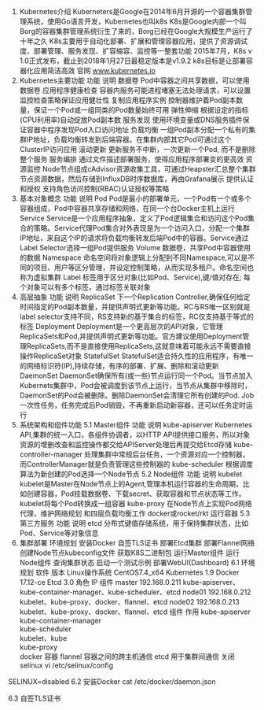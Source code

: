 1. Kubernetes介绍
Kuberneters是Google在2014年6月开源的一个容器集群管理系统，使用Go语言开发，Kubernetes也叫k8s
K8s是Google内部一个叫Borg的容器集群管理系统衍生了来的，Borg已经在Google大规模生产运行了十年之久
K8s主要用于自动化部署、扩展和管理容器应用，提供了资源调试度、部署管理、服务发现、扩容缩容、监控等一整套功能
2015年7月，K8s v 1.0正式发布，截止到2018年1月27日最稳定版本是v1.9.2
k8s目标是让部署容器化应用简洁高效
官网 www.kubernetes.io
2. Kubernetes主要功能
功能	说明
数据卷	Pod中容器之间共享数据，可以使用数据卷
应用程序健康检查	容器内服务可能进程堵塞无法处理请求，可以设置监控检查策略保证应用健壮性
复制应用程序实例	控制器维护着Pod副本数量，保证一个Pod或一组同类的Pod数量始终可用
弹性伸缩	根据设定的指标(CPU利用率)自动绽放Pod副本数
服务发现	使用环境变量或DNS服务插件保证容器中程序发现Pod入口访问地址
负载均衡	一组Pod副本分配一个私有的集群IP地址，负载均衡转发到后端容器。在集群内部其它Pod可通过这个ClusterIP访问应用
滚动更新	更新服务不中断，一次更新一个Pod, 而不是删除整个服务
服务编排	通过文件描述部署服务，使得应用程序部署变的更高效
资源监控	Node节点组成cAdvisor资源收集工具，可通过Heapster汇总整个集群节点资源数据，然后存储到InfluxDB时序数据库，再由Grafana展示
提供认证和授权	支持角色访问控制(RBAC)认证授权等策略
3. 基本对象概念
功能	说明
Pod	Pod是最小的部署单元，一个Pod有一个或多个容器组成，Pod中容器共享存储和网络，在同一个台Docker主机上运行
Service	Service是一个应用程序抽象，定义了Pod逻辑集合和访问这个Pod集合的策略。Service代理Pod集合对外表现是为一个访问入口，分配一个集群IP地址，来自这个IP的请求将负载均衡转发后端Pod中的容器。Service通过Label Selector选择一组Pod提供服务
Volume	数据卷，共享Pod中容器使用的数据
Namespace	命名空间将对象逻辑上分配到不同Namespace,可以是不同的项目、用户等区分管理，并设定控制策略，从而实现多租户。命名空间也称为虚拟集群
Label	标签用于区分对象(比如Pod、Service),键/值对存在; 每个对象可以有多个标签，通过标签关联对象
4. 高层抽象
功能	说明
ReplicaSet	下一个Replication Controller,确保任何给定时间指定的Pod副本数量，并提供声明式更新等功能。RC与RS唯一区别就是label selector支持不同，RS支持新的基于集合的标签，RC仅支持基于等式的标签
Deployment	Deployment是一个更高层次的API对象，它管理ReplicaSets和Pod,并提供声明式更新等功能。官方建议使用Deployment管理ReplicaSets,而不是直接使用ReplicaSets,这就意味着可能永远不需要直接操作ReplicaSet对象
StatefulSet	StatefulSet适合持久性的应用程序，有唯一的网络标识符(IP),持续存储，有序的部署、扩展、删除和滚动更新
DaemonSet	DaemonSet确保所有(或一些)节点运行同一个Pod。当节点加入Kubernets集群中，Pod会被调度到该节点上运行，当节点从集群中移除时，DaemonSet的Pod会被删除。删除DaemonSet会清理它所有创建的Pod.
Job	一次性任务，任务完成后Pod销毁，不再重新启动新容器，还可以任务定时运行
5. 系统架构和组件功能
5.1 Master组件
功能	说明
kube-apiserver	Kubernetes API,集群的统一入口，各组件协调者，以HTTP API提供接口服务，所以对象资源的增删改查和监控操作都交给APIServer处理后再提交给Etcd存储
kube-controller-manager	处理集群中常规后台任务，一个资源对应一个控制器，而ControllerManager就是负责管理这些控制器的
kube-scheduler	根据调度算法为新创建的Pod选择一个Node节点
5.2 Node组件
功能	说明
kubelet	kubelet是Master在Node节点上的Agent,管理本机运行容器的生命周期，比如创建容器，Pod挂载数据卷、下载secret、获取容器和节点状态等工作。kubelet将每个Pod转换成一组容器
kube-proxy	在Node节点上实现Pod网络代理，维护网络规划 和四层负载均衡工作
docker或rocket/rkt	运行容器
5.3 第三方服务
功能	说明
etcd	分布式键值存储系统，用于保持集群状态，比如Pod、Service等对象信息
6. 集群部署
环境规划
安装Docker
自签TLS证书
部署Etcd集群
部署Flannel网络
创建Node节点kubeconfig文件
获取K8S二进制包
运行Master组件
运行Node组件
查询集群状态
启动一个测试示例
部署WebUI(Dashboard)
6.1 环境规划
软件	版本
Linux操作系统	CentOS7.4_x64
Kubernetes	1.9
Docker	17.12-ce
Etcd	3.0
角色	IP	组件
master	192.168.0.211	kube-apiserver、kube-container-manager、kube-scheduler、etcd
node01	192.168.0.212	kubelet、kube-proxy、docker、flannel、etcd
node02	192.168.0.213	kubelet、kube-proxy、docker、flannel、etcd
组件	作用
kube-apiserver	
kube-container-manager	
kube-scheduler	
kubelet、kube	
kube-proxy	
docker	容器
flannel	容器之间的跨主机通信
etcd	用于集群间通信
关闭selinux vi /etc/selinux/config

SELINUX=disabled
6.2 安装Docker
cat /etc/docker/daemon.json


6.3 自签TLS证书